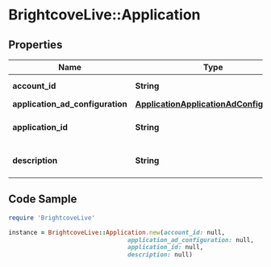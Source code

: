 # BrightcoveLive::Application

## Properties

Name | Type | Description | Notes
------------ | ------------- | ------------- | -------------
**account_id** | **String** | The Live account id | 
**application_ad_configuration** | [**ApplicationApplicationAdConfiguration**](ApplicationApplicationAdConfiguration.md) |  | 
**application_id** | **String** | The ad application id | 
**description** | **String** | The ad application description | 

## Code Sample

```ruby
require 'BrightcoveLive'

instance = BrightcoveLive::Application.new(account_id: null,
                                 application_ad_configuration: null,
                                 application_id: null,
                                 description: null)
```


